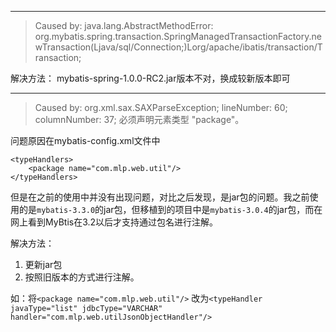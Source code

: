 ***
>Caused by: 
java.lang.AbstractMethodError: 
org.mybatis.spring.transaction.SpringManagedTransactionFactory.newTransaction(Ljava/sql/Connection;)Lorg/apache/ibatis/transaction/Transaction; 

解决方法：
mybatis-spring-1.0.0-RC2.jar版本不对，换成较新版本即可


***
>Caused by: 
org.xml.sax.SAXParseException; lineNumber: 60; columnNumber: 37; 必须声明元素类型 "package"。

问题原因在mybatis-config.xml文件中

	<typeHandlers>
		<package name="com.mlp.web.util"/>
	</typeHandlers>

但是在之前的使用中并没有出现问题，对比之后发现，是jar包的问题。我之前使用的是`mybatis-3.3.0`的jar包，但移植到的项目中是`mybatis-3.0.4`的jar包，而在网上看到MyBtis在3.2以后才支持通过包名进行注解。

解决方法：
1. 更新jar包
2. 按照旧版本的方式进行注解。

如：将`<package name="com.mlp.web.util"/>`
改为`<typeHandler javaType="list" jdbcType="VARCHAR" handler="com.mlp.web.utilJsonObjectHandler"/>`